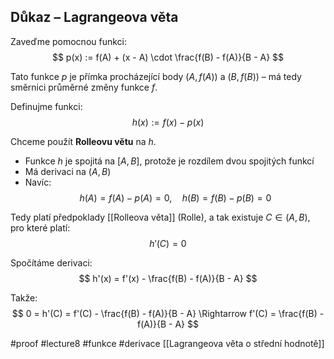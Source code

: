 ## Důkaz – Lagrangeova věta

Zaveďme pomocnou funkci:
$$
p(x) := f(A) + (x - A) \cdot \frac{f(B) - f(A)}{B - A}
$$

Tato funkce $p$ je přímka procházející body $(A, f(A))$ a $(B, f(B))$ – má tedy směrnici průměrné změny funkce $f$.

Definujme funkci:
$$
h(x) := f(x) - p(x)
$$

Chceme použít **Rolleovu větu** na $h$.

- Funkce $h$ je spojitá na $[A, B]$, protože je rozdílem dvou spojitých funkcí
- Má derivaci na $(A, B)$
- Navíc:
  $$
  h(A) = f(A) - p(A) = 0,\quad h(B) = f(B) - p(B) = 0
  $$

Tedy platí předpoklady [[Rolleova věta]] (Rolle), a tak existuje $C \in (A, B)$, pro které platí:
$$
h'(C) = 0
$$

Spočítáme derivaci:
$$
h'(x) = f'(x) - \frac{f(B) - f(A)}{B - A}
$$

Takže:
$$
0 = h'(C) = f'(C) - \frac{f(B) - f(A)}{B - A}
\Rightarrow
f'(C) = \frac{f(B) - f(A)}{B - A}
$$


#proof #lecture8 #funkce  #derivace
[[Lagrangeova věta o střední hodnotě]]